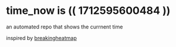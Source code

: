# time_now is (( 1712595600484 ))

an automated repo that shows the currnent time

inspired by [breakingheatmap](https://github.com/breakingheatmap/breakingheatmap)